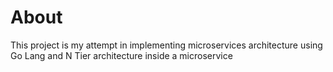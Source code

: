# About
This project is my attempt in implementing microservices architecture using Go Lang and N Tier architecture inside a microservice
